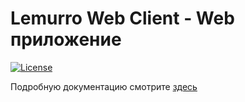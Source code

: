 # Lemurro Web Client - Web приложение

[![License](https://img.shields.io/github/license/Lemurro/client-metronic.svg)](https://github.com/Lemurro/client-metronic)

Подробную документацию смотрите [здесь](https://lemurro.github.io/docs)